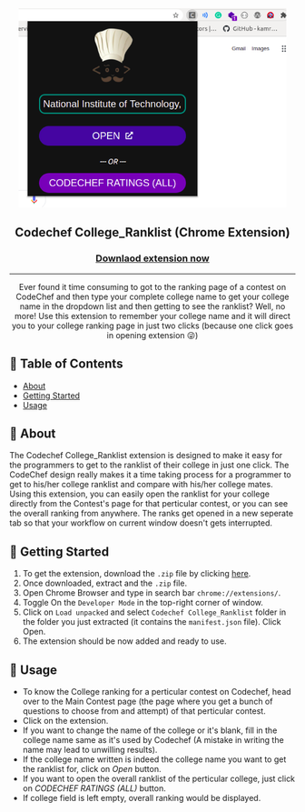 <p align="center">
  <a href="" rel="noopener">
 <img width=auto height=350px src="screenshot.png"></a>
</p>

<h2 align="center">Codechef College_Ranklist (Chrome Extension)</h2>
<h3 align="center"><a href="extension/unpacked.zip" download>Downlaod extension now</a></h3>

---

<p align="center"> Ever found it time consuming to got to the ranking page of a contest on CodeChef and then type your complete college name to get your college name in the dropdown list and then getting to see the ranklist? Well, no more! Use this extension to remember your college name and it will direct you to your college ranking page in just two clicks (because one  click goes in opening extension 😜️)
    <br> 
</p>

## 📝 Table of Contents

- [About](#about)
- [Getting Started](#getting_started)
- [Usage](#usage)

## 🧐 About <a name = "about"></a>

The Codechef College_Ranklist extension is designed to make it easy for the programmers to get to the ranklist of their college in just one click. The CodeChef design really makes it a time taking process for a programmer to get to his/her college ranklist and compare with his/her college mates. Using this extension, you can easily open the ranklist for your college directly from the Contest's page for that perticular contest, or you can see the overall ranking from anywhere. The ranks get opened in a new seperate tab so that your workflow on current window doesn't gets interrupted.

## 🏁 Getting Started <a name = "getting_started"></a>
 1. To get the extension, download the ```.zip``` file by clicking <a href="extension/unpacked.zip" download>here</a>.
 2. Once downloaded, extract and the ```.zip``` file.
 3. Open Chrome Browser and type in search bar ```chrome://extensions/```.
 4. Toggle On the ```Developer Mode``` in the top-right corner of window.
 5. Click on ```Load unpacked``` and select ```Codechef College_Ranklist``` folder in the folder you just extracted (it contains the ```manifest.json``` file). Click Open.
 6. The extension should be now added and ready to use.

## 🎈 Usage <a name="usage"></a>

- To know the College ranking for a perticular contest on Codechef, head over to the Main Contest page (the page where you get a bunch of questions to choose from and attempt) of that perticular contest.
- Click on the extension.
- If you want to change the name of the college or it's blank, fill in the college name same as it's used by Codechef (A mistake in writing the name may lead to unwilling results).
- If the college name written is indeed the college name you want to get the ranklist for, click on *Open* button.
- If you want to open the overall ranklist of the perticular college, just click on *CODECHEF RATINGS (ALL)* button.
- If college field is left empty, overall ranking would be displayed.